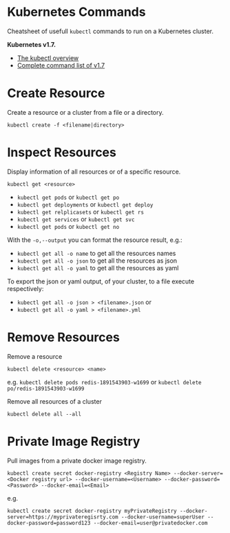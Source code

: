 # Kubernetes Commands
Cheatsheet of usefull `kubectl` commands to run on a Kubernetes cluster.

**Kubernetes v1.7.**

 - [The kubectl overview](https://kubernetes.io/docs/user-guide/kubectl-overview/)
 - [Complete command list of v1.7](https://kubernetes.io/docs/user-guide/kubectl/v1.7/)

# Create Resource
Create a resource or a cluster from a file or a directory.

```
kubectl create -f <filename|directory>
```

# Inspect Resources
Display information of all resources or of a specific resource.

```
kubectl get <resource>
```

 - `kubectl get pods` or `kubectl get po`
 - `kubectl get deployments` or `kubectl get deploy`
 - `kubectl get relplicasets` or `kubectl get rs`
 - `kubectl get services` or `kubectl get svc`
 - `kubectl get pods` or `kubectl get no`

With the `-o,--output` you can format the resource result, e.g.:
 - `kubectl get all -o name` to get all the resources names
 - `kubectl get all -o json` to get all the resources as json
 - `kubectl get all -o yaml` to get all the resources as yaml

To export the json or yaml output, of your cluster, to a file execute respectively:
 - `kubectl get all -o json > <filename>.json` or
 - `kubectl get all -o yaml > <filename>.yml`

# Remove Resources
Remove a resource
```
kubectl delete <resource> <name>
```
e.g.
`kubectl delete pods redis-1891543903-w1699` or `kubectl delete po/redis-1891543903-w1699`

Remove all resources of a cluster

`kubectl delete all --all`


# Private Image Registry
Pull images from a private docker image registry.
```
kubectl create secret docker-registry <Registry Name> --docker-server=<Docker registry url> --docker-username=<Username> --docker-password=<Password> --docker-email=<Email>
```

e.g.
```
kubectl create secret docker-registry myPrivateRegistry --docker-server=https://myprivateregisrty.com --docker-username=superUser --docker-password=password123 --docker-email=user@privatedocker.com
```
